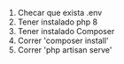 <ol>
  <li>Checar que exista .env</li>
  <li>Tener instalado php 8</li>
  <li>Tener instalado Composer</li>
  <li>Correr 'composer install'</li>
  <li>Correr 'php artisan serve'</li>
</ol>